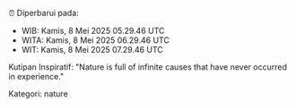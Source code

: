 ⏰ Diperbarui pada:
- WIB: Kamis, 8 Mei 2025 05.29.46 UTC
- WITA: Kamis, 8 Mei 2025 06.29.46 UTC
- WIT: Kamis, 8 Mei 2025 07.29.46 UTC

Kutipan Inspiratif:
"Nature is full of infinite causes that have never occurred in experience."


Kategori: nature


